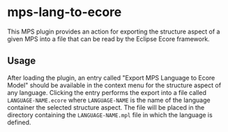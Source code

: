 # mps-lang-to-ecore

This MPS plugin provides an action for exporting the structure aspect of a given MPS into a file that can be read by the Eclipse Ecore framework.

## Usage

After loading the plugin, an entry called "Export MPS Language to Ecore Model" should be available in the context menu for the structure aspect of any language.
Clicking the entry performs the export into a file called `LANGUAGE-NAME.ecore` where `LANGUAGE-NAME` is the name of the language container the selected structure aspect.
The file will be placed in the directory containing the `LANGUAGE-NAME.mpl` file in which the language is defined.
